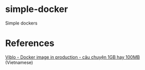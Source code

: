 # simple-docker
Simple dockers

# References
[Viblo - Docker image in production - câu chuyện 1GB hay 100MB](https://viblo.asia/p/docker-image-in-production-cau-chuyen-1gb-hay-100mb-LzD5dXyE5jY) (Vietnamese)
